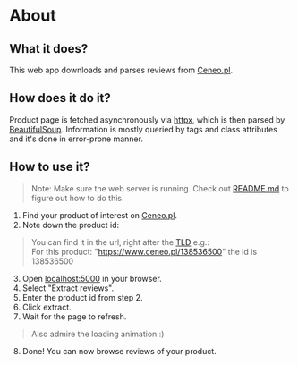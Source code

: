 # About

## What it does?

This web app downloads and parses reviews from [Ceneo.pl](https://ceneo.pl).

## How does it do it?

Product page is fetched asynchronously via [httpx](https://www.python-httpx.org/), which is then parsed by [BeautifulSoup](https://pypi.org/project/beautifulsoup4/). Information is mostly queried by tags and class attributes and it's done in error-prone manner.

## How to use it?

> Note: Make sure the web server is running. Check out [README.md](README.md) to figure out how to do this.

1. Find your product of interest on [Ceneo.pl](https://ceneo.pl).
2. Note down the product id:
> You can find it in the url, right after the [TLD](https://en.wikipedia.org/wiki/Top-level_domain) e.g.:  
> For this product: "https://www.ceneo.pl/138536500" the id is 138536500

3. Open [localhost:5000](http://localhost:5000) in your browser.
4. Select "Extract reviews".
5. Enter the product id from step 2.
6. Click extract.
7. Wait for the page to refresh.
> Also admire the loading animation :)
8. Done! You can now browse reviews of your product.